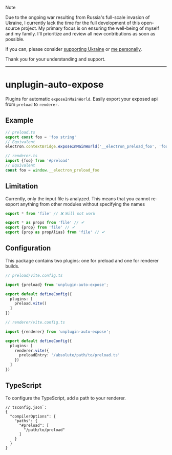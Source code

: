 > [!NOTE]
>
> Due to the ongoing war resulting from Russia's full-scale invasion of Ukraine, I currently lack the time for the full development of this open-source project. My primary focus is on ensuring the well-being of myself and my family. I'll prioritize and review all new contributions as soon as possible.
>
> If you can, please consider [supporting Ukraine](https://stand-with-ukraine.pp.ua/) or [me personally](https://www.buymeacoffee.com/kozack). 
>
> Thank you for your understanding and support.
---

# unplugin-auto-expose

Plugins for automatic `exposeInMainWorld`. Easily export your exposed api from `preload`  to `renderer`.

## Example
```ts
// preload.ts
export const foo = 'foo string'
// Equivalent
electron.contextBridge.exposeInMainWorld('__electron_preload_foo', 'foo string')
```
```ts
// renderer.ts
import {foo} from '#preload'
// Equivalent
const foo = window.__electron_preload_foo
```

## Limitation
Currently, only the input file is analyzed. This means that you cannot re-export anything from other modules without specifying the names
```ts
export * from 'file' // ❌ Will not work

export * as props from 'file' // ✔
export {prop} from 'file' // ✔
export {prop as propAlias} from 'file' // ✔
```

## Configuration
This package contains two plugins: one for preload and one for renderer builds.
```ts
// preload/vite.config.ts

import {preload} from 'unplugin-auto-expose';

export default defineConfig({
  plugins: [
    preload.vite()
  ]
})
```
```ts
// renderer/vite.config.ts

import {renderer} from 'unplugin-auto-expose';

export default defineConfig({
  plugins: [
    renderer.vite({
      preloadEntry: '/absolute/path/to/preload.ts'
    })
  ]
})
```
## TypeScript
To configure the TypeScript, add a path to your renderer.

```json5
// tsconfig.json`:
{
  "compilerOptions": {
    "paths": {
      "#preload": [
        "/path/to/preload"
      ]
    }
  }
}

```

